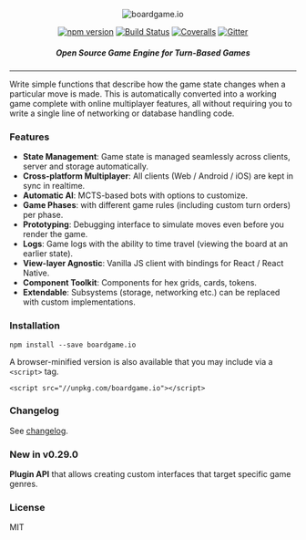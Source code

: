 <p align="center">
  <img src="https://raw.githubusercontent.com/nicolodavis/boardgame.io/master/docs/logo.svg?sanitize=true" alt="boardgame.io" />
</p>

<p align="center">
<a href="https://www.npmjs.com/package/boardgame.io"><img src="https://badge.fury.io/js/boardgame.io.svg" alt="npm version" /></a>
<a href='https://semaphoreci.com/nicolodavis/boardgame-io'> <img src='https://semaphoreci.com/api/v1/nicolodavis/boardgame-io/branches/master/shields_badge.svg' alt='Build Status'></a>
<a href="https://coveralls.io/github/nicolodavis/boardgame.io?branch=master"><img src="https://img.shields.io/coveralls/nicolodavis/boardgame.io.svg" alt="Coveralls" /></a>
<a href="https://gitter.im/boardgame-io"><img src="https://badges.gitter.im/boardgame-io.svg" alt="Gitter" /></a>
</p>

<h5 align="center">
Open Source Game Engine for Turn-Based Games
</h5>

---

Write simple functions that describe how the game state changes
when a particular move is made. This is automatically converted
into a working game complete with online multiplayer
features, all without requiring you to write a single line of
networking or database handling code.

### Features

* **State Management**: Game state is managed seamlessly across clients, server and storage automatically.
* **Cross-platform Multiplayer**: All clients (Web / Android / iOS) are kept in sync in realtime.
* **Automatic AI**: MCTS-based bots with options to customize.
* **Game Phases**: with different game rules (including custom turn orders) per phase.
* **Prototyping**: Debugging interface to simulate moves even before you render the game.
* **Logs**: Game logs with the ability to time travel (viewing the board at an earlier state).
* **View-layer Agnostic**: Vanilla JS client with bindings for React / React Native.
* **Component Toolkit**: Components for hex grids, cards, tokens.
* **Extendable**: Subsystems (storage, networking etc.) can be replaced with custom implementations.

### Installation

```
npm install --save boardgame.io
```

A browser-minified version is also available that you may
include via a `<script>` tag.

```
<script src="//unpkg.com/boardgame.io"></script>
```

### Changelog

See [changelog](CHANGELOG.md).

### New in v0.29.0

**Plugin API** that allows creating custom interfaces that target specific game genres.

### License

MIT
